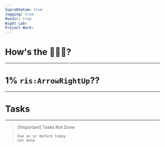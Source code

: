 ```yaml
---
Suprabhatam: true
Jogging: true
Mandir: true
Night Lab: 
Project Work:
---
```


# How's the 🌄🌅🌇?

---

# 1% `ris:ArrowRightUp`??

---

# Tasks

---

> [!Important] Tasks Not Done
>
>```tasks
>due on or before today
>not done
